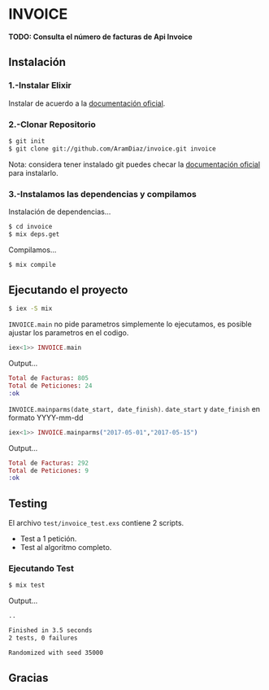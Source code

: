 # INVOICE

  **TODO: Consulta el número de facturas de Api Invoice**

## Instalación

### 1.-Instalar Elixir

  Instalar de acuerdo a la [documentación oficial](https://elixir-lang.org/install.html).

### 2.-Clonar Repositorio

```bash
$ git init
$ git clone git://github.com/AramDiaz/invoice.git invoice
```

  Nota: considera tener instalado git puedes checar la [documentación oficial](https://git-scm.com/downloads) para instalarlo.

### 3.-Instalamos las dependencias y compilamos

  Instalación de dependencias...

```bash
$ cd invoice
$ mix deps.get
```

  Compilamos...

```bash
$ mix compile
```

## Ejecutando el proyecto

```bash
$ iex -S mix
```

  `INVOICE.main` no pide parametros simplemente lo ejecutamos, es posible ajustar los parametros en el codigo.

```elixir
iex<1>> INVOICE.main
```

  Output...

```elixir
Total de Facturas: 805
Total de Peticiones: 24
:ok
```

  `INVOICE.mainparms(date_start, date_finish)`.
  `date_start` y `date_finish` en formato YYYY-mm-dd

```elixir
iex<1>> INVOICE.mainparms("2017-05-01","2017-05-15")
```

  Output...

```elixir
Total de Facturas: 292
Total de Peticiones: 9
:ok
```

## Testing

  El archivo `test/invoice_test.exs` contiene 2 scripts.
  * Test a 1 petición.
  * Test al algoritmo completo.

### Ejecutando Test

```bash
$ mix test
```

Output...

```bash
..

Finished in 3.5 seconds
2 tests, 0 failures

Randomized with seed 35000
```

## Gracias
